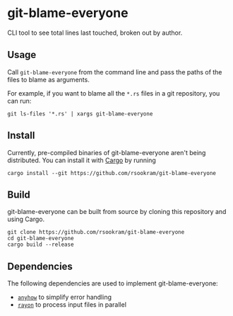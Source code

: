 # git-blame-everyone

CLI tool to see total lines last touched, broken out by author.


## Usage

Call `git-blame-everyone` from the command line and pass the paths of the files to blame as
arguments.

For example, if you want to blame all the `*.rs` files in a git repository, you can run:

```shell
git ls-files '*.rs' | xargs git-blame-everyone
```


## Install

Currently, pre-compiled binaries of git-blame-everyone aren't being distributed. You can install it
with [Cargo](https://doc.rust-lang.org/cargo/getting-started/installation.html) by running

```
cargo install --git https://github.com/rsookram/git-blame-everyone
```


## Build

git-blame-everyone can be built from source by cloning this repository and using Cargo.

```
git clone https://github.com/rsookram/git-blame-everyone
cd git-blame-everyone
cargo build --release
```


## Dependencies

The following dependencies are used to implement git-blame-everyone:

- [`anyhow`](https://crates.io/crates/anyhow) to simplify error handling
- [`rayon`](https://crates.io/crates/rayon) to process input files in parallel
